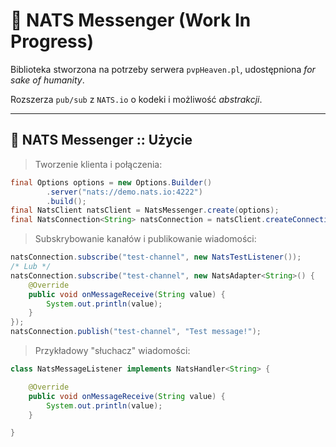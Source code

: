 # 🌠 NATS Messenger (Work In Progress)
Biblioteka stworzona na potrzeby serwera `pvpHeaven.pl`, udostępniona *for sake of humanity*.

Rozszerza `pub/sub` z `NATS.io` o kodeki i możliwość *abstrakcji*.

---
## 🌠 NATS Messenger :: Użycie

> Tworzenie klienta i połączenia:
```java
final Options options = new Options.Builder()
        .server("nats://demo.nats.io:4222")
        .build();
final NatsClient natsClient = NatsMessenger.create(options);
final NatsConnection<String> natsConnection = natsClient.createConnection(new NatsStringCodec());
```

> Subskrybowanie kanałów i publikowanie wiadomości:
```java
natsConnection.subscribe("test-channel", new NatsTestListener());
/* Lub */
natsConnection.subscribe("test-channel", new NatsAdapter<String>() {
    @Override
    public void onMessageReceive(String value) {
        System.out.println(value);
    }
});
natsConnection.publish("test-channel", "Test message!");
```

> Przykładowy "słuchacz" wiadomości:
```java
class NatsMessageListener implements NatsHandler<String> {

    @Override
    public void onMessageReceive(String value) {
        System.out.println(value);
    }

}
```
